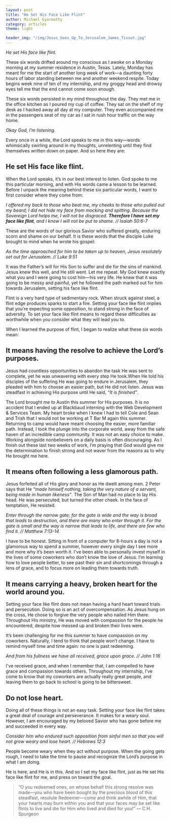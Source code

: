 ```yaml
---
layout: post
title: "He Set His Face Like Flint"
author: Michael Gyarmathy
category: articles
theme: light

header_img: "/img/Jesus_Goes_Up_To_Jerusalem_James_Tissot.jpg"
---
```


*He set His face like flint.*

These six words drifted around my conscious as I awoke on a Monday morning at my summer residence in Austin, Texas. Lately, Monday has meant for me the start of another long week of work—a daunting forty hours of labor standing between me and another weekend respite. Today begins week nine of ten of my internship, and my groggy head and drowsy eyes tell me that the end cannot come soon enough.

These six words persisted in my mind throughout the day. They met me in the office kitchen as I poured my cup of coffee. They sat on the shelf of my desk as I hacked away all day at my computer. They even accompanied me in the passengers seat of my car as I sat in rush hour traffic on the way home.

*Okay God, I’m listening.*

Every once in a while, the Lord speaks to me in this way—words whimsically swirling around in my thoughts, unrelenting until they find themselves written down on paper. And so here they are:

## He set His face like flint.

When the Lord speaks, it’s in our best interest to listen. God spoke to me this particular morning, and with His words came a lesson to be learned. Before I unpack the meaning behind these six particular words, I want to first consider where they come from:

*I offered my back to those who beat me, my cheeks to those who pulled out my beard; I did not hide my face from mocking and spitting. Because the Sovereign Lord helps me, I will not be disgraced. **Therefore I have set my face like flint**, and I know I will not be put to shame. // Isaiah 50:6-7*

These are the words of our glorious Savior who suffered greatly, enduring scorn and shame on our behalf. It is these words that the disciple Luke brought to mind when he wrote his gospel:

*As the time approached for him to be taken up to heaven, Jesus resolutely set out for Jerusalem. // Luke 9:51*

It was the Father’s will for His Son to suffer and die for the sins of mankind. Jesus knew this well, and He still went. Let me repeat. My God knew exactly what you and I were going to cost him—his very life. He knew that it was going to be messy and painful, yet he followed the path marked out for him towards Jerusalem, setting his face like flint.

Flint is a very hard type of sedimentary rock. When struck against steel, a flint edge produces sparks to start a fire. Setting your face like flint implies that you’re expecting some opposition, to stand strong in the face of adversity. To set your face like flint means to regard these difficulties as worthwhile when you consider what they will lead you to.

When I learned the purpose of flint, I began to realize what these six words mean:

## It means having the resolve to achieve the Lord’s purposes.

Jesus had countless opportunities to abandon the task He was sent to complete, yet he was unwavering with every step He took.When He told his disciples of the suffering He was going to endure in Jerusalem, they pleaded with him to choose an easier path, but He did not listen. Jesus was steadfast in achieving His purpose until He said, *“It is finished”*.

The Lord brought me to Austin this summer for His purposes. It is no accident that I ended up at Blackbaud interning with the Web Development & Services Team. My heart broke when I knew I had to tell Cole and Sean and Trish that I would not be working at T Bar M again this summer. Returning to camp would have meant choosing the easier, more familiar path. Instead, I took the plunge into the corporate world, away from the safe haven of an incredible camp community. It was not an easy choice to make. Working alongside nonbelievers on a daily basis is often discouraging. As I finish out these last two weeks of work, I’m praying that God would give me the determination to finish strong and not waver from the reasons as to why He brought me here.

## It means often following a less glamorous path.

Jesus forfeited all of His glory and honor as He dwelt among men. 2 Peter says that He *“made himself nothing, taking the very nature of a servant, being made in human likeness”*. The Son of Man had no place to lay His head. He was persecuted, but turned the other cheek. In the face of temptation, He resisted.

*Enter through the narrow gate; for the gate is wide and the way is broad that leads to destruction, and there are many who enter through it. For the gate is small and the way is narrow that leads to life, and there are few who find it. // Matthew 7:13-14*

I have to be honest. Sitting in front of a computer for 8-hours a day is not a glamorous way to spend a summer, however every single day I see more and more why it’s been worth it. I've been able to personally invest myself in the lives of some coworkers who don’t know the love of Jesus. I’m learning how to love people better, to see past their sin and shortcomings through a lens of grace, and to focus more on leading them towards truth.

## It means carrying a heavy, broken heart for the world around you.

Setting your face like flint does not mean having a hard heart toward trials and persecution. Doing so is an act of overcompensation. As Jesus hung on the cross, He chose to forgive the very people who nailed Him there. Throughout His ministry, He was moved with compassion for the people he encountered, despite how messed up and broken their lives were.

It’s been challenging for me this summer to have compassion on my coworkers. Naturally, I tend to think that people won’t change. I have to remind myself time and time again: no one is past redeeming.

*And from his fullness we have all received, grace upon grace. // John 1:16*

I've received grace, and when I remember that, I am compelled to have grace and compassion towards others. Throughout my internship, I've come to know that my coworkers are actually really great people, and leaving them to go back to school is going to be bittersweet.

## Do not lose heart.

Doing all of these things is not an easy task. Setting your face like flint takes a great deal of courage and perseverance. It makes for a weary soul. However, I am encouraged by my beloved Savior who has gone before me and succeeded in every way.

*Consider him who endured such opposition from sinful men so that you will not grow weary and lose heart. // Hebrews 12:3*

People become weary when they act without purpose. When the going gets rough, I need to take the time to pause and recognize the Lord’s purpose in what I am doing.

He is here, and He is in this. And so I set my face like flint, just as He set His face like flint for me, and press on toward the goal.

>“O you redeemed ones, on whose behalf this strong resolve was made—you who have been bought by the precious blood of this steadfast, resolute Redeemer—come and think awhile of Him, that your hearts may burn within you and that your faces may be set like flints to live and die for Him who lived and died for you!” <span class="footer">— C.H. Spurgeon</span>
